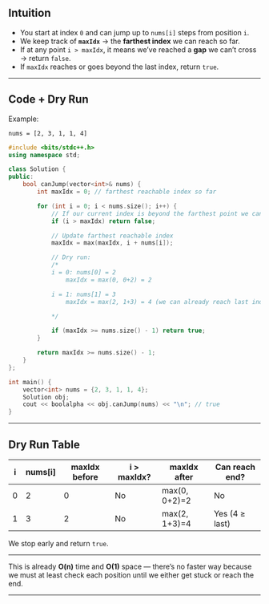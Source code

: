 ## **Intuition**

* You start at index `0` and can jump up to `nums[i]` steps from position `i`.
* We keep track of **`maxIdx`** → the **farthest index** we can reach so far.
* If at any point `i > maxIdx`, it means we’ve reached a **gap** we can’t cross → return `false`.
* If `maxIdx` reaches or goes beyond the last index, return `true`.

---

## **Code + Dry Run**

Example:

```
nums = [2, 3, 1, 1, 4]
```

```cpp
#include <bits/stdc++.h>
using namespace std;

class Solution {
public:
    bool canJump(vector<int>& nums) {
        int maxIdx = 0; // farthest reachable index so far

        for (int i = 0; i < nums.size(); i++) {
            // If our current index is beyond the farthest point we can reach
            if (i > maxIdx) return false;

            // Update farthest reachable index
            maxIdx = max(maxIdx, i + nums[i]);

            // Dry run:
            /*
            i = 0: nums[0] = 2
                maxIdx = max(0, 0+2) = 2

            i = 1: nums[1] = 3
                maxIdx = max(2, 1+3) = 4 (we can already reach last index here → true)

            */

            if (maxIdx >= nums.size() - 1) return true;
        }

        return maxIdx >= nums.size() - 1;
    }
};

int main() {
    vector<int> nums = {2, 3, 1, 1, 4};
    Solution obj;
    cout << boolalpha << obj.canJump(nums) << "\n"; // true
}
```

---

## **Dry Run Table**

| i | nums\[i] | maxIdx before | i > maxIdx? | maxIdx after  | Can reach end? |
| - | -------- | ------------- | ----------- | ------------- | -------------- |
| 0 | 2        | 0             | No          | max(0, 0+2)=2 | No             |
| 1 | 3        | 2             | No          | max(2, 1+3)=4 | Yes (4 ≥ last) |

We stop early and return `true`.

---

This is already **O(n)** time and **O(1)** space — there’s no faster way because we must at least check each position until we either get stuck or reach the end.

---


